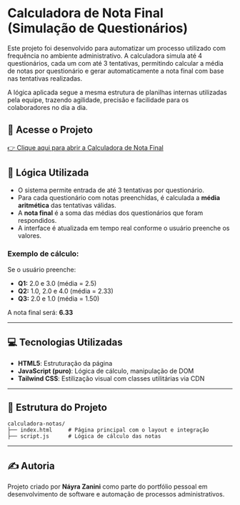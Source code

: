 
# Calculadora de Nota Final (Simulação de Questionários)

Este projeto foi desenvolvido para automatizar um processo utilizado com frequência no ambiente administrativo. A calculadora simula até 4 questionários, cada um com até 3 tentativas, permitindo calcular a média de notas por questionário e gerar automaticamente a nota final com base nas tentativas realizadas.

A lógica aplicada segue a mesma estrutura de planilhas internas utilizadas pela equipe, trazendo agilidade, precisão e facilidade para os colaboradores no dia a dia.

## 🔗 Acesse o Projeto
[👉 Clique aqui para abrir a Calculadora de Nota Final](https://nayrazanini.github.io/nayra.dev-portfolio/projetos/Projetos-de-Estudo/calculadora-notas.html)

## 🧠 Lógica Utilizada

- O sistema permite entrada de até 3 tentativas por questionário.
- Para cada questionário com notas preenchidas, é calculada a **média aritmética** das tentativas válidas.
- A **nota final** é a soma das médias dos questionários que foram respondidos.
- A interface é atualizada em tempo real conforme o usuário preenche os valores.

### Exemplo de cálculo:

Se o usuário preenche:

- **Q1:** 2.0 e 3.0 (média = 2.5)
- **Q2:** 1.0, 2.0 e 4.0 (média = 2.33)
- **Q3:** 2.0 e 1.0 (média = 1.50)


A nota final será: **6.33**

---

## 💻 Tecnologias Utilizadas

- **HTML5**: Estruturação da página
- **JavaScript (puro)**: Lógica de cálculo, manipulação de DOM
- **Tailwind CSS**: Estilização visual com classes utilitárias via CDN

---

## 📂 Estrutura do Projeto

```
calculadora-notas/
├── index.html     # Página principal com o layout e integração
├── script.js      # Lógica de cálculo das notas
```

---

## ✍️ Autoria

Projeto criado por **Náyra Zanini** como parte do portfólio pessoal em desenvolvimento de software e automação de processos administrativos.
